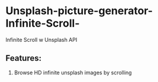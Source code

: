 # Unsplash-picture-generator-Infinite-Scroll-
Infinite Scroll w Unsplash API

Features: 
----------------------------------------------------------------------------------------------
1) Browse HD infinite unsplash images by scrolling
